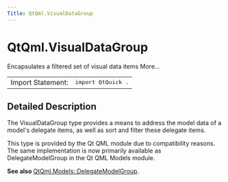 ```yaml
---
Title: QtQml.VisualDataGroup
---
```


# QtQml.VisualDataGroup

<span class="subtitle"></span>
<!-- $$$VisualDataGroup-brief -->
<p>Encapsulates a filtered set of visual data items More...</p>
<!-- @@@VisualDataGroup -->
<table class="alignedsummary">
<tr><td class="memItemLeft rightAlign topAlign"> Import Statement:</td><td class="memItemRight bottomAlign"> </b><tt>import QtQuick .</tt></td></tr></table><ul>
</ul>
<!-- $$$VisualDataGroup-description -->
<h2>Detailed Description</h2>
<p>The VisualDataGroup type provides a means to address the model data of a model's delegate items, as well as sort and filter these delegate items.</p>
<p>This type is provided by the Qt QML module due to compatibility reasons. The same implementation is now primarily available as DelegateModelGroup in the Qt QML Models module.</p>
<p><b>See also </b><a href="QtQml.DelegateModelGroup.md">QtQml.Models::DelegateModelGroup</a>.</p>
<!-- @@@VisualDataGroup -->
